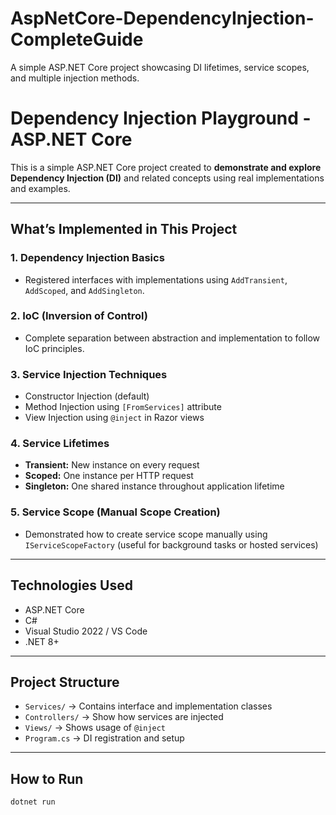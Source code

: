 # AspNetCore-DependencyInjection-CompleteGuide
A simple ASP.NET Core project showcasing DI lifetimes, service scopes, and multiple injection methods.
#  Dependency Injection Playground - ASP.NET Core

This is a simple ASP.NET Core project created to **demonstrate and explore Dependency Injection (DI)** and related concepts using real implementations and examples.

---

## What’s Implemented in This Project

### 1. **Dependency Injection Basics**
- Registered interfaces with implementations using `AddTransient`, `AddScoped`, and `AddSingleton`.

### 2. **IoC (Inversion of Control)**
- Complete separation between abstraction and implementation to follow IoC principles.

### 3. **Service Injection Techniques**
- Constructor Injection (default)
- Method Injection using `[FromServices]` attribute
- View Injection using `@inject` in Razor views

### 4. **Service Lifetimes**
- **Transient:** New instance on every request
- **Scoped:** One instance per HTTP request
- **Singleton:** One shared instance throughout application lifetime

### 5. **Service Scope (Manual Scope Creation)**
- Demonstrated how to create service scope manually using `IServiceScopeFactory` (useful for background tasks or hosted services)

---

## Technologies Used
- ASP.NET Core
- C#
- Visual Studio 2022 / VS Code
- .NET 8+

---

## Project Structure
- `Services/` → Contains interface and implementation classes
- `Controllers/` → Show how services are injected
- `Views/` → Shows usage of `@inject`
- `Program.cs` → DI registration and setup

---

## How to Run
```bash
dotnet run
